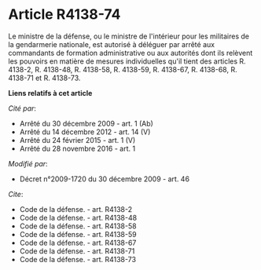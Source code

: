 # Article R4138-74

Le ministre de la défense, ou le ministre de l'intérieur pour les militaires de la gendarmerie nationale, est autorisé à
déléguer par arrêté aux commandants de formation administrative ou aux autorités dont ils relèvent les pouvoirs en matière de
mesures individuelles qu'il tient des articles R. 4138-2, R. 4138-48, R. 4138-58, R. 4138-59, R. 4138-67, R. 4138-68, R.
4138-71 et R. 4138-73.

**Liens relatifs à cet article**

_Cité par_:

  - Arrêté du 30 décembre 2009 - art. 1 (Ab)
  - Arrêté du 14 décembre 2012 - art. 14 (V)
  - Arrêté du 24 février 2015 - art. 1 (V)
  - Arrêté du 28 novembre 2016 - art. 1

_Modifié par_:

  - Décret n°2009-1720 du 30 décembre 2009 - art. 46

_Cite_:

  - Code de la défense. - art. R4138-2
  - Code de la défense. - art. R4138-48
  - Code de la défense. - art. R4138-58
  - Code de la défense. - art. R4138-59
  - Code de la défense. - art. R4138-67
  - Code de la défense. - art. R4138-71
  - Code de la défense. - art. R4138-73
